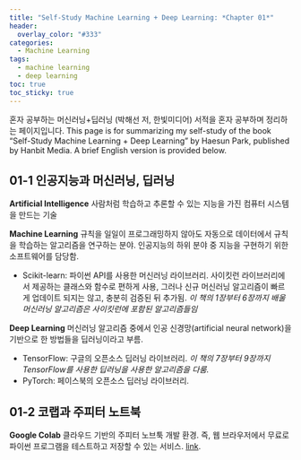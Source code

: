 ```yaml
---
title: "Self-Study Machine Learning + Deep Learning: *Chapter 01*"
header:
  overlay_color: "#333"
categories:
  - Machine Learning
tags:
  - machine learning
  - deep learning
toc: true
toc_sticky: true
---
```



혼자 공부하는 머신러닝+딥러닝 (박해선 저, 한빛미디어) 서적을 혼자 공부하며 정리하는 페이지입니다.
This page is for summarizing my self-study of the book “Self-Study Machine Learning + Deep Learning” by Haesun Park, published by Hanbit Media. A brief English version is provided below.


## 01-1 인공지능과 머신러닝, 딥러닝

**Artificial Intelligence**
사람처럼 학습하고 추론할 수 있는 지능을 가진 컴퓨터 시스템을 만드는 기술

**Machine Learning**
규칙을 일일이 프로그래밍하지 않아도 자동으로 데이터에서 규칙을 학습하는 알고리즘을 연구하는 분야. 인공지능의 하위 분야 중 지능을 구현하기 위한 소프트웨어를 담당함.
* Scikit-learn: 파이썬 API를 사용한 머신러닝 라이브러리. 사이킷런 라이브러리에서 제공하는 클래스와 함수로 편하게 사용, 그러나 신규 머신러닝 알고리즘이 빠르게 업데이트 되지는 않고, 충분히 검증된 뒤 추가됨. *이 책의 1장부터 6장까지 배울 머신러닝 알고리즘은 사이킷런에 포함된 알고리즘들임*

**Deep Learning**
머신러닝 알고리즘 중에서 인공 신경망(artificial neural network)을 기반으로 한 방법들을 딥러닝이라고 부름. 
* TensorFlow: 구글의 오픈소스 딥러닝 라이브러리. *이 책의 7장부터 9장까지 TensorFlow를 사용한 딥러닝을 사용한 알고리즘을 다룸.*
* PyTorch: 페이스북의 오픈소스 딥러닝 라이브러리.


## 01-2 코랩과 주피터 노트북

**Google Colab**
클라우드 기반의 주피터 노브툭 개발 환경. 즉, 웹 브라우저에서 무료로 파이썬 프로그램을 테스트하고 저장할 수 있는 서비스. [link](https://colab.research.google.com "Colab").

